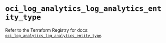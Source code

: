 # `oci_log_analytics_log_analytics_entity_type`

Refer to the Terraform Registry for docs: [`oci_log_analytics_log_analytics_entity_type`](https://registry.terraform.io/providers/hashicorp/oci/7.19.0/docs/resources/log_analytics_log_analytics_entity_type).
